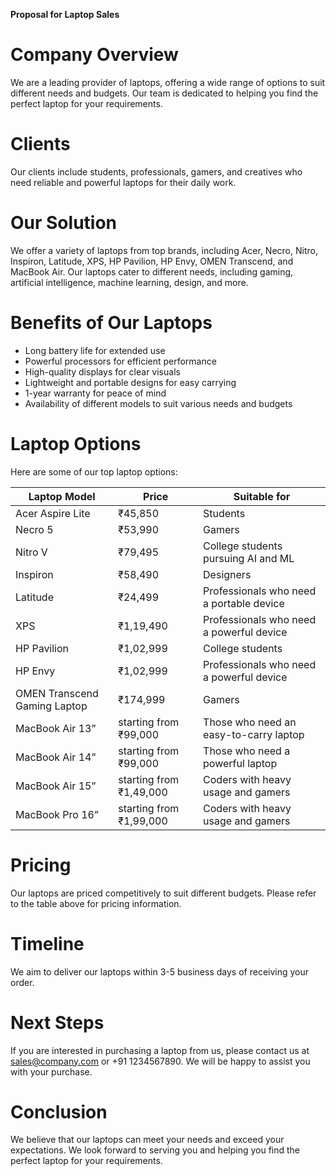 **Proposal for Laptop Sales**

**Company Overview**
================

We are a leading provider of laptops, offering a wide range of options to suit different needs and budgets. Our team is dedicated to helping you find the perfect laptop for your requirements.

**Clients**
==========

Our clients include students, professionals, gamers, and creatives who need reliable and powerful laptops for their daily work.

**Our Solution**
================

We offer a variety of laptops from top brands, including Acer, Necro, Nitro, Inspiron, Latitude, XPS, HP Pavilion, HP Envy, OMEN Transcend, and MacBook Air. Our laptops cater to different needs, including gaming, artificial intelligence, machine learning, design, and more.

**Benefits of Our Laptops**
==========================

* Long battery life for extended use
* Powerful processors for efficient performance
* High-quality displays for clear visuals
* Lightweight and portable designs for easy carrying
* 1-year warranty for peace of mind
* Availability of different models to suit various needs and budgets

**Laptop Options**
================

Here are some of our top laptop options:

| Laptop Model | Price | Suitable for |
| --- | --- | --- |
| Acer Aspire Lite | ₹45,850 | Students |
| Necro 5 | ₹53,990 | Gamers |
| Nitro V | ₹79,495 | College students pursuing AI and ML |
| Inspiron | ₹58,490 | Designers |
| Latitude | ₹24,499 | Professionals who need a portable device |
| XPS | ₹1,19,490 | Professionals who need a powerful device |
| HP Pavilion | ₹1,02,999 | College students |
| HP Envy | ₹1,02,999 | Professionals who need a powerful device |
| OMEN Transcend Gaming Laptop | ₹174,999 | Gamers |
| MacBook Air 13” | starting from ₹99,000 | Those who need an easy-to-carry laptop |
| MacBook Air 14” | starting from ₹99,000 | Those who need a powerful laptop |
| MacBook Air 15” | starting from ₹1,49,000 | Coders with heavy usage and gamers |
| MacBook Pro 16” | starting from ₹1,99,000 | Coders with heavy usage and gamers |

**Pricing**
==========

Our laptops are priced competitively to suit different budgets. Please refer to the table above for pricing information.

**Timeline**
==========

We aim to deliver our laptops within 3-5 business days of receiving your order.

**Next Steps**
================

If you are interested in purchasing a laptop from us, please contact us at [sales@company.com](mailto:sales@company.com) or +91 1234567890. We will be happy to assist you with your purchase.

**Conclusion**
==========

We believe that our laptops can meet your needs and exceed your expectations. We look forward to serving you and helping you find the perfect laptop for your requirements.